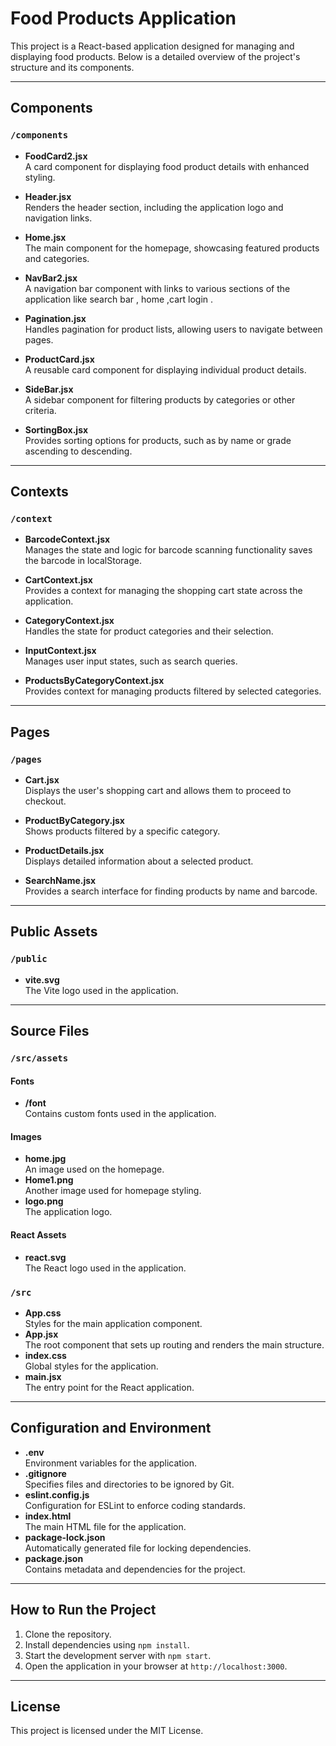 # Food Products Application

This project is a React-based application designed for managing and displaying food products. Below is a detailed overview of the project's structure and its components.

---

## Components

### `/components`
- **FoodCard2.jsx**  
  A card component for displaying food product details with enhanced styling.

- **Header.jsx**  
  Renders the header section, including the application logo and navigation links.

- **Home.jsx**  
  The main component for the homepage, showcasing featured products and categories.

- **NavBar2.jsx**  
  A navigation bar component with links to various sections of the application like search bar , home ,cart login .

- **Pagination.jsx**  
  Handles pagination for product lists, allowing users to navigate between pages.

- **ProductCard.jsx**  
  A reusable card component for displaying individual product details.

- **SideBar.jsx**  
  A sidebar component for filtering products by categories or other criteria.

- **SortingBox.jsx**  
  Provides sorting options for products, such as by name  or grade ascending to descending.

---

## Contexts

### `/context`
- **BarcodeContext.jsx**  
  Manages the state and logic for barcode scanning functionality saves the barcode in localStorage.

- **CartContext.jsx**  
  Provides a context for managing the shopping cart state across the application.

- **CategoryContext.jsx**  
  Handles the state for product categories and their selection.

- **InputContext.jsx**  
  Manages user input states, such as search queries.

- **ProductsByCategoryContext.jsx**  
  Provides context for managing products filtered by selected categories.

---

## Pages

### `/pages`
- **Cart.jsx**  
  Displays the user's shopping cart and allows them to proceed to checkout.

- **ProductByCategory.jsx**  
  Shows products filtered by a specific category.

- **ProductDetails.jsx**  
  Displays detailed information about a selected product.

- **SearchName.jsx**  
  Provides a search interface for finding products by name and barcode.

---

## Public Assets

### `/public`
- **vite.svg**  
  The Vite logo used in the application.

---

## Source Files

### `/src/assets`
#### Fonts
- **/font**  
  Contains custom fonts used in the application.

#### Images
- **home.jpg**  
  An image used on the homepage.  
- **Home1.png**  
  Another image used for homepage styling.  
- **logo.png**  
  The application logo.

#### React Assets
- **react.svg**  
  The React logo used in the application.

### `/src`
- **App.css**  
  Styles for the main application component.  
- **App.jsx**  
  The root component that sets up routing and renders the main structure.  
- **index.css**  
  Global styles for the application.  
- **main.jsx**  
  The entry point for the React application.

---

## Configuration and Environment

- **.env**  
  Environment variables for the application.  
- **.gitignore**  
  Specifies files and directories to be ignored by Git.  
- **eslint.config.js**  
  Configuration for ESLint to enforce coding standards.  
- **index.html**  
  The main HTML file for the application.  
- **package-lock.json**  
  Automatically generated file for locking dependencies.  
- **package.json**  
  Contains metadata and dependencies for the project.

---

## How to Run the Project

1. Clone the repository.
2. Install dependencies using `npm install`.
3. Start the development server with `npm start`.
4. Open the application in your browser at `http://localhost:3000`.

---

## License

This project is licensed under the MIT License.

